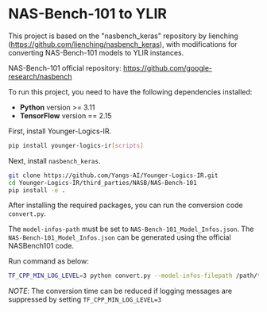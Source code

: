 # NAS-Bench-101 to YLIR
This project is based on the "nasbench_keras" repository by lienching (https://github.com/lienching/nasbench_keras), with modifications for converting NAS-Bench-101 models to YLIR instances.

NAS-Bench-101 official repository: https://github.com/google-research/nasbench

To run this project, you need to have the following dependencies installed:

- **Python** version >= 3.11
- **TensorFlow** version == 2.15

First, install Younger-Logics-IR.
```bash
pip install younger-logics-ir[scripts]
```

Next, install `nasbench_keras`.
```bash
git clone https://github.com/Yangs-AI/Younger-Logics-IR.git
cd Younger-Logics-IR/third_parties/NASB/NAS-Bench-101
pip install -e .
```

After installing the required packages, you can run the conversion code `convert.py`.

The `model-infos-path` must be set to `NAS-Bench-101_Model_Infos.json`. The `NAS-Bench-101_Model_Infos.json` can be generated using the official NASBench101 code.

Run command as below:
```bash
TF_CPP_MIN_LOG_LEVEL=3 python convert.py --model-infos-filepath /path/to/NAS-Bench-101_Model_Infos.json --save-dirpath /path/to/save --cache-dirpath /path/to/cache --start-index 0 --end-index 10 --opset 15
```

*NOTE*: The conversion time can be reduced if logging messages are suppressed by setting `TF_CPP_MIN_LOG_LEVEL=3`
